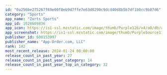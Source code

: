 ```yaml
---
id: "0a256be275267f69e00f8eb9d7ffe7e63d0290c9dcd40d8b5b7df1b0cc9b07d6"
category: "Sports"
app_name: "Zorts Sports"
app_id: 1028609836
app_icon: https://is1-ssl.mzstatic.com/image/thumb/Purple126/v4/a0/db/a5/a0dba5ae-8d88-fa39-6c96-844ea547cff9/AppIcon-0-0-1x_U007emarketing-0-0-0-6-0-0-85-220.png/1024x1024bb.png
app_screenshot: https://is1-ssl.mzstatic.com/image/thumb/PurpleSource116/v4/20/1f/21/201f2155-77d6-587c-21a1-9c08a708a8d7/a369807d-2cd6-4162-ba57-fdde9999832c_Simulator_Screenshot_-_iPhone_14_-_2023-11-22_at_12.04.38.png/1242x2688bb.png
publisher_id: 600153997
publisher_name: "App-Order.com, LLC"
rank: 142
most_recent_release: 2024-01-24 00:00:00
release_count_in_past_year: 27
release_count_in_past_year_category: 14
release_count_in_past_year_top_in_category: 32
---
```

